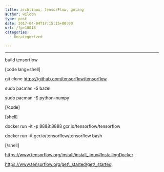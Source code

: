 ```yaml
---
title: archlinux, tensorFlow, golang
author: wiloon
type: post
date: 2017-04-04T17:15:15+00:00
url: /?p=10018
categories:
  - Uncategorized

---
```

* * *

build tensorflow

[code lang=shell]
  

git clone https://github.com/tensorflow/tensorflow
  
sudo pacman -S bazel
  
sudo pacman -S python-numpy

[/code]

[shell]

docker run -it -p 8888:8888 gcr.io/tensorflow/tensorflow

docker run -it gcr.io/tensorflow/tensorflow bash

[/shell]

https://www.tensorflow.org/install/install_linux#InstallingDocker

https://www.tensorflow.org/get\_started/get\_started